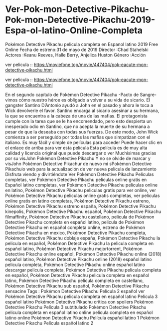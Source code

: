 # Ver-Pok-mon-Detective-Pikachu-Pok-mon-Detective-Pikachu-2019-Espa-ol-latino-Online-Completa
Pokémon Detective Pikachu pelicula completa en Espanol latino 2019 Free Online
Fecha de estreno:31 de mayo de 2019 Director :Chad Stahelski Actores :Keanu Reeves, Halle Berry, Anjelica Huston Género :Acción

ver pelicula :: https://moviefone.top/movie/447404/pok-eacute-mon-detective-pikachu.html

ver pelicula :: https://moviefone.top/movie/447404/pok-eacute-mon-detective-pikachu.html

En el segundo capítulo de Pokémon Detective Pikachu -Pacto de Sangre- vimos cómo nuestro héroe es obligado a volver a su vida de sicario. El gangster Santino D’Antonio ayudó a John en el pasado y ahora le toca a Wick devolverle el favor. Santino encarga al sicario asesinar a su hermana, la que se encuentra a la cabeza de una de las mafias. El protagonista cumple con la tarea que se le ha encomendado, pero esto despierta un inesperado odio en Santino, que no acepta la muerte de su hermana a pesar de que la deseaba con todas sus fuerzas. De este modo, John Wick comienza a ser perseguido por todas las mafias que simpatizan con el italiano.
Es muy fácil y simple de películas para acceder
Puede hacer clic en el enlace de arriba para ver esta película
Esta película es de muy alta calidad y licencia original que puede descargar o ver
Muchísimas gracias por su visJohn Pokémon Detective Pikachu
Y no se olvide de marcar y visJohn Pokémon Detective Pikachur de nuevo mi sPokémon Detective Pikachuio web para la actualización de ver nueva película de lanzamiento
Disfruta viendo y divirtiéndote
Ver Pokémon Detective Pikachu Peliculas completas, ver Pokémon Detective Pikachu peliculas online gratis en Español latino completas, ver Pokémon Detective Pikachu peliculas online en latino, Pokémon Detective Pikachu peliculas gratis para ver online, ver Pokémon Detective Pikachu peliculas online gratis completas, ver peliculas online gratis en latino completas, Pokémon Detective Pikachu estreno, Pokémon Detective Pikachu estreno españa, Pokémon Detective Pikachu kinepolis, Pokémon Detective Pikachu español, Pokémon Detective Pikachu filmaffinity, Pokémon Detective Pikachu castellano, pelicula de Pokémon Detective Pikachu completa en español latino, pelicula de Pokémon Detective Pikachu en español completa online, estreno de Pokémon Detective Pikachu en mexico, Pokémon Detective Pikachu completa, Pokémon Detective Pikachu doblaje españa, Pokémon Detective Pikachu la pelicula en español, Pokémon Detective Pikachu la pelicula completa en español latino, Pokémon Detective Pikachu mejortorrent, Pokémon Detective Pikachu online español, Pokémon Detective Pikachu online (2018) español latino, Pokémon Detective Pikachu online (2018) español latino pelicula completa, Pokémon Detective Pikachu online español latino descargar pelicula completa, Pokémon Detective Pikachu pelicula completa en español, Pokémon Detective Pikachu pelicula completa en español latino, Pokémon Detective Pikachu película completa en castellano, Pokémon Detective Pikachu sub español, Pokémon Detective Pikachu sensacine
Tags :
Pokémon Detective Pikachu Película 2 español
ver Pokémon Detective Pikachu pelicula completa en español latino
Película 3 español latino
Pokémon Detective Pikachu critica con spoilers
Pokémon Detective Pikachu Película 3 subtitulado
Pokémon Detective Pikachu pelicula completa en español latino online
pelicula completa en español latino online
Pokémon Detective Pikachu Película español latino 1
Pokémon Detective Pikachu Película español latino 2
